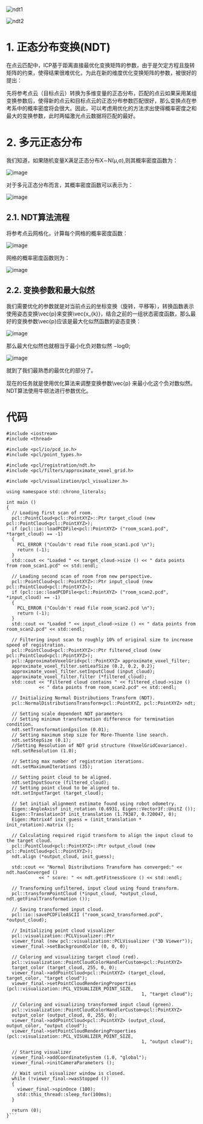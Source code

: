 
![ndt1](https://github.com/countsp/localization/assets/102967883/bd554a41-d743-4736-abe1-7e7b85f86b9d)

![ndt2](https://github.com/countsp/localization/assets/102967883/58c2ecbc-87e8-420c-9673-74cb758c998a)

# 1. 正态分布变换(NDT)

在点云匹配中，ICP基于距离直接最优化变换矩阵的参数，由于是欠定方程且旋转矩阵的约束，使得结果很难优化，为此在新的维度优化变换矩阵的参数，被很好的提出：

先将参考点云（目标点云）转换为多维变量的正态分布，匹配的点云如果采用某组变换参数后，使得新的点云和目标点云的正态分布参数匹配很好，那么变换点在参考系中的概率密度将会很大。因此，可以考虑用优化的方法求出使得概率密度之和最大的变换参数，此时两幅激光点云数据将匹配的最好。

# 2. 多元正态分布

我们知道，如果随机变量X满足正态分布X∼N(μ,σ),则其概率密度函数为：

![image](https://github.com/countsp/localization/assets/102967883/36dd60b3-58e5-455b-8a26-645ca9b49b5f)


对于多元正态分布而言，其概率密度函数可以表示为：

![image](https://github.com/countsp/localization/assets/102967883/9b2356a1-3c32-4a65-a26e-e103629d9133)

## 2.1. NDT算法流程

将参考点云网格化，计算每个网格的概率密度函数：

![image](https://github.com/countsp/localization/assets/102967883/ebba1436-180e-4e66-9a41-46f1b06b90e2)

网格的概率密度函数则为：

![image](https://github.com/countsp/localization/assets/102967883/64a5dcde-2914-4af7-b61a-caa2ee32d59e)

## 2.2. 变换参数和最大似然

我们需要优化的参数就是对当前点云的坐标变换（旋转，平移等），转换函数表示使用姿态变换\vec{p}来变换\vec{x_{k}}，结合之前的一组状态密度函数，那么最好的变换参数\vec{p}应该是最大化似然函数的姿态变换：

![image](https://github.com/countsp/localization/assets/102967883/798bac56-a9af-4fb0-99f1-e561a0bacf21)

 那么最大化似然也就相当于最小化负对数似然 −logΘ;

![image](https://github.com/countsp/localization/assets/102967883/cab8c6f1-e2a0-453f-8238-7b4c954acd9a)
             
就到了我们最熟悉的最优化的部分了。

现在的任务就是使用优化算法来调整变换参数\vec{p} ​ 来最小化这个负对数似然。NDT算法使用牛顿法进行参数优化。


# 代码
```
#include <iostream>
#include <thread>
 
#include <pcl/io/pcd_io.h>
#include <pcl/point_types.h>
 
#include <pcl/registration/ndt.h>
#include <pcl/filters/approximate_voxel_grid.h>
 
#include <pcl/visualization/pcl_visualizer.h>
 
using namespace std::chrono_literals;
 
int main ()
{
  // Loading first scan of room.
  pcl::PointCloud<pcl::PointXYZ>::Ptr target_cloud (new pcl::PointCloud<pcl::PointXYZ>);
  if (pcl::io::loadPCDFile<pcl::PointXYZ> ("room_scan1.pcd", *target_cloud) == -1)
  {
    PCL_ERROR ("Couldn't read file room_scan1.pcd \n");
    return (-1);
  }
  std::cout << "Loaded " << target_cloud->size () << " data points from room_scan1.pcd" << std::endl;
 
  // Loading second scan of room from new perspective.
  pcl::PointCloud<pcl::PointXYZ>::Ptr input_cloud (new pcl::PointCloud<pcl::PointXYZ>);
  if (pcl::io::loadPCDFile<pcl::PointXYZ> ("room_scan2.pcd", *input_cloud) == -1)
  {
    PCL_ERROR ("Couldn't read file room_scan2.pcd \n");
    return (-1);
  }
  std::cout << "Loaded " << input_cloud->size () << " data points from room_scan2.pcd" << std::endl;
 
  // Filtering input scan to roughly 10% of original size to increase speed of registration.
  pcl::PointCloud<pcl::PointXYZ>::Ptr filtered_cloud (new pcl::PointCloud<pcl::PointXYZ>);
  pcl::ApproximateVoxelGrid<pcl::PointXYZ> approximate_voxel_filter;
  approximate_voxel_filter.setLeafSize (0.2, 0.2, 0.2);
  approximate_voxel_filter.setInputCloud (input_cloud);
  approximate_voxel_filter.filter (*filtered_cloud);
  std::cout << "Filtered cloud contains " << filtered_cloud->size ()
            << " data points from room_scan2.pcd" << std::endl;
 
  // Initializing Normal Distributions Transform (NDT).
  pcl::NormalDistributionsTransform<pcl::PointXYZ, pcl::PointXYZ> ndt;
 
  // Setting scale dependent NDT parameters
  // Setting minimum transformation difference for termination condition.
  ndt.setTransformationEpsilon (0.01);
  // Setting maximum step size for More-Thuente line search.
  ndt.setStepSize (0.1);
  //Setting Resolution of NDT grid structure (VoxelGridCovariance).
  ndt.setResolution (1.0);
 
  // Setting max number of registration iterations.
  ndt.setMaximumIterations (35);
 
  // Setting point cloud to be aligned.
  ndt.setInputSource (filtered_cloud);
  // Setting point cloud to be aligned to.
  ndt.setInputTarget (target_cloud);
 
  // Set initial alignment estimate found using robot odometry.
  Eigen::AngleAxisf init_rotation (0.6931, Eigen::Vector3f::UnitZ ());
  Eigen::Translation3f init_translation (1.79387, 0.720047, 0);
  Eigen::Matrix4f init_guess = (init_translation * init_rotation).matrix ();
 
  // Calculating required rigid transform to align the input cloud to the target cloud.
  pcl::PointCloud<pcl::PointXYZ>::Ptr output_cloud (new pcl::PointCloud<pcl::PointXYZ>);
  ndt.align (*output_cloud, init_guess);
 
  std::cout << "Normal Distributions Transform has converged:" << ndt.hasConverged ()
            << " score: " << ndt.getFitnessScore () << std::endl;
 
  // Transforming unfiltered, input cloud using found transform.
  pcl::transformPointCloud (*input_cloud, *output_cloud, ndt.getFinalTransformation ());
 
  // Saving transformed input cloud.
  pcl::io::savePCDFileASCII ("room_scan2_transformed.pcd", *output_cloud);
 
  // Initializing point cloud visualizer
  pcl::visualization::PCLVisualizer::Ptr
  viewer_final (new pcl::visualization::PCLVisualizer ("3D Viewer"));
  viewer_final->setBackgroundColor (0, 0, 0);
 
  // Coloring and visualizing target cloud (red).
  pcl::visualization::PointCloudColorHandlerCustom<pcl::PointXYZ>
  target_color (target_cloud, 255, 0, 0);
  viewer_final->addPointCloud<pcl::PointXYZ> (target_cloud, target_color, "target cloud");
  viewer_final->setPointCloudRenderingProperties (pcl::visualization::PCL_VISUALIZER_POINT_SIZE,
                                                  1, "target cloud");
 
  // Coloring and visualizing transformed input cloud (green).
  pcl::visualization::PointCloudColorHandlerCustom<pcl::PointXYZ>
  output_color (output_cloud, 0, 255, 0);
  viewer_final->addPointCloud<pcl::PointXYZ> (output_cloud, output_color, "output cloud");
  viewer_final->setPointCloudRenderingProperties (pcl::visualization::PCL_VISUALIZER_POINT_SIZE,
                                                  1, "output cloud");
 
  // Starting visualizer
  viewer_final->addCoordinateSystem (1.0, "global");
  viewer_final->initCameraParameters ();
 
  // Wait until visualizer window is closed.
  while (!viewer_final->wasStopped ())
  {
    viewer_final->spinOnce (100);
    std::this_thread::sleep_for(100ms);
  }
 
  return (0);
}```
